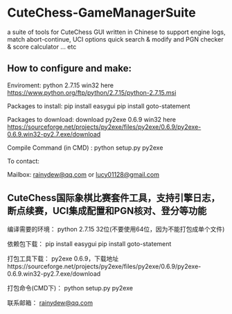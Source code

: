 # CuteChess-GameManagerSuite
a suite of tools for CuteChess GUI written in Chinese to support engine logs, match abort-continue, UCI options quick search &amp; modify and PGN checker &amp; score calculator ... etc

## How to configure and make:
Enviroment:
python 2.7.15 win32 here https://www.python.org/ftp/python/2.7.15/python-2.7.15.msi

Packages to install:
pip install easygui
pip install goto-statement

Packages to download:
download py2exe 0.6.9 win32 here https://sourceforge.net/projects/py2exe/files/py2exe/0.6.9/py2exe-0.6.9.win32-py2.7.exe/download

Compile Command (in CMD) :
python setup.py py2exe

To contact:

Mailbox: rainydew@qq.com  or  lucy01128@gmail.com

## CuteChess国际象棋比赛套件工具，支持引擎日志，断点续赛，UCI集成配置和PGN核对、登分等功能

编译需要的环境：
python 2.7.15 32位(不要使用64位，因为不能打包成单个文件)

依赖包下载：
pip install easygui
pip install goto-statement

打包工具下载：
py2exe 0.6.9，下载地址https://sourceforge.net/projects/py2exe/files/py2exe/0.6.9/py2exe-0.6.9.win32-py2.7.exe/download

打包命令(CMD下)：
python setup.py py2exe

联系邮箱：
rainydew@qq.com

